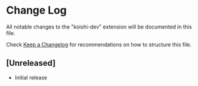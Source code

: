 # Change Log

All notable changes to the "koishi-dev" extension will be documented in this file.

Check [Keep a Changelog](http://keepachangelog.com/) for recommendations on how to structure this file.

## [Unreleased]

- Initial release
